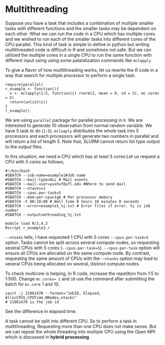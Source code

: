 # Multithreading #

Suppose you have a task that includes a combination of multiple smaller tasks with different functions and the smaller tasks may be dependent on each other. What we can run the code in a CPU which has multiple cores and we wished to run each of the smaller tasks into different cores of the CPU parallel. This kind of task is simple to define in python but writing multithreaded code is difficult in *R* and sometimes not safe. But we can utilized the multiple cores in a single CPU to run the same function with different input using using some palatalization commands like `mclapply`

To give a flavor of how multithreading works, let us rewrite the *R* code in a way that search for multiple processor to perform a single task.

    require(parallel)
    r_example <- function(){
      x <- mclapply(1:5, function(i) rnorm(2, mean = 0, sd = 5), mc.cores = 5)
      return(unlist(x))
    }
    r_example()

We are using `parallel` package for parallel processing in `R`. We are interested to generate 10 observation from normal random variable. We have 5 task to do (`1:5`). `mclaaply` distributes the whole task into 5 processors and each processors will generate two numbers in parallel and will return a list of length 5. Note that, SLURM cannot return list type output to the output files.

In this situation, we need a CPU which has at least 5 cores.Let us request a CPU with 5 cores as follows;

    #!/bin/bash
    #SBATCH --job-name=example1#Job name
    #SBATCH --mail-type=ALL # Mail events
    #SBATCH --mail-user=yushuf@ufl.edu #Where to send mail
    #SBATCH --ntasks=1
    #SBATCH --cpus-per-task=5
    #SBATCH --mem-per-cpu=1gb # Per processor memory
    #SBATCH -t 00:10:00 # Wall time 0 hours 10 minutes 0 seconds
    #SBATCH --error=example1_%j.txt # Error files if error. %j is job number
    #SBATCH --output=mthreading_%j.txt

    module load R/3.4.3
    Rscript r_example2.r


`--ntasks` tells, I have requested 1 CPU with 5 cores `--cpus-per-task=5` option. Tasks cannot be split across several compute nodes, so requesting several CPUs with 5 cores (`--cpus-per-task=5`). 
`--cpus-per-task` option will ensure all CPUs are allocated on the same compute node. By contrast, requesting the same amount of CPUs with the --`ntasks` option may lead to several CPUs being allocated on several, distinct compute nodes.

To check multicore is helping, In R code, increase the repetition from 1:5 to 1:500. Change `mc.cores= 1` and `10` use the command after submitting the batch for `mc.core` 1 and 10. 

    sacct -j 21061470 --format="JobID, Elapsed, AllocCPUS,CPUTime,NNodes,ntasks"
    # 21061470 is the job id
See the difference in elapsed time.

A task cannot be split into different CPU. So to perform a task in multithreading, Requesting more than one CPU does not make sense. But we can repeat the whole threading into multiple CPU using the Open MPI which is discussed in **hybrid processing**. 

